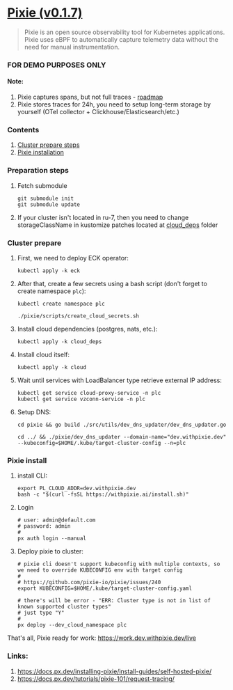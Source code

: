 # [Pixie (v0.1.7)](https://px.dev)
> Pixie is an open source observability tool for Kubernetes applications. Pixie uses eBPF to automatically capture telemetry data without the need for manual instrumentation.

### FOR DEMO PURPOSES ONLY

#### Note:
1. Pixie captures spans, but not full traces - [roadmap](https://docs.px.dev/about-pixie/roadmap)
2. Pixie stores traces for 24h, you need to setup long-term storage by yourself (OTel collector + Clickhouse/Elasticsearch/etc.)

### Contents
1. [Cluster prepare steps](#cluster-prepare)
2. [Pixie installation](#pixie-install)

### Preparation steps
1. Fetch submodule
   ```shell
   git submodule init
   git submodule update
   ```
2. If your cluster isn't located in ru-7, then you need to change storageClassName in kustomize patches located at [cloud_deps](cloud_deps) folder

### Cluster prepare
1. First, we need to deploy ECK operator:
    ```shell
    kubectl apply -k eck
    ```
2. After that, create a few secrets using a bash script (don't forget to create namespace `plc`):
    ```shell
   kubectl create namespace plc
   
    ./pixie/scripts/create_cloud_secrets.sh
    ```
3. Install cloud dependencies (postgres, nats, etc.):
   ```shell
   kubectl apply -k cloud_deps
   ```
4. Install cloud itself:
   ```shell
   kubectl apply -k cloud
   ```
5. Wait until services with LoadBalancer type retrieve external IP address:
   ```shell
   kubectl get service cloud-proxy-service -n plc
   kubectl get service vzconn-service -n plc
   ```
6. Setup DNS:
   ```shell
   cd pixie && go build ./src/utils/dev_dns_updater/dev_dns_updater.go
   
   cd ../ && ./pixie/dev_dns_updater --domain-name="dev.withpixie.dev"  --kubeconfig=$HOME/.kube/target-cluster-config --n=plc
   ```

### Pixie install
1. install CLI:
   ```shell
   export PL_CLOUD_ADDR=dev.withpixie.dev
   bash -c "$(curl -fsSL https://withpixie.ai/install.sh)"   
   ```
2. Login
   ```shell
   # user: admin@default.com
   # password: admin
   #
   px auth login --manual
   ```
3. Deploy pixie to cluster:
   ```shell
   # pixie cli doesn't support kubeconfig with multiple contexts, so we need to override KUBECONFIG env with target config
   #
   # https://github.com/pixie-io/pixie/issues/240
   export KUBECONFIG=$HOME/.kube/target-cluster-config.yaml
   ```

   ```shell
   # there's will be error - "ERR: Cluster type is not in list of known supported cluster types"
   # just type "Y"
   #
   px deploy --dev_cloud_namespace plc
   ```
   
That's all, Pixie ready for work:
https://work.dev.withpixie.dev/live

### Links:
   1. https://docs.px.dev/installing-pixie/install-guides/self-hosted-pixie/
   2. https://docs.px.dev/tutorials/pixie-101/request-tracing/